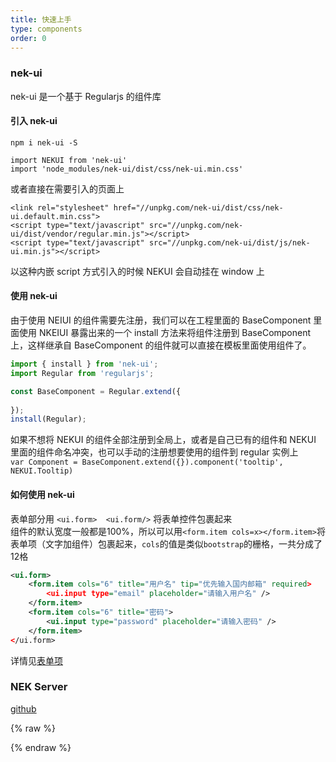 ```yaml
---
title: 快速上手
type: components
order: 0
---
```




### nek-ui
nek-ui 是一个基于 Regularjs 的组件库  
#### 引入 nek-ui
```
npm i nek-ui -S
```
```
import NEKUI from 'nek-ui'
import 'node_modules/nek-ui/dist/css/nek-ui.min.css'
```
或者直接在需要引入的页面上 
```
<link rel="stylesheet" href="//unpkg.com/nek-ui/dist/css/nek-ui.default.min.css">
<script type="text/javascript" src="//unpkg.com/nek-ui/dist/vendor/regular.min.js"></script>
<script type="text/javascript" src="//unpkg.com/nek-ui/dist/js/nek-ui.min.js"></script>
```

以这种内嵌 script 方式引入的时候 NEKUI 会自动挂在 window 上
#### 使用 nek-ui
由于使用 NEIUI 的组件需要先注册，我们可以在工程里面的 BaseComponent 里面使用 NKEIUI 暴露出来的一个 install 方法来将组件注册到 BaseComponent 上，这样继承自 BaseComponent 的组件就可以直接在模板里面使用组件了。    
```javascript
import { install } from 'nek-ui';
import Regular from 'regularjs';

const BaseComponent = Regular.extend({
    
});
install(Regular);
```
如果不想将 NEKUI 的组件全部注册到全局上，或者是自己已有的组件和 NEKUI 里面的组件命名冲突，也可以手动的注册想要使用的组件到 regular 实例上  
` var Component = BaseComponent.extend({}).component('tooltip', NEKUI.Tooltip) `  
#### 如何使用 nek-ui
表单部分用 `<ui.form>  <ui.form/>` 将表单控件包裹起来  
组件的默认宽度一般都是100%，所以可以用`<form.item cols=x></form.item>`将表单项（文字加组件）包裹起来，`cols`的值是类似`bootstrap`的栅格，一共分成了12格  
<!-- demo_start -->
<div class="m-example"></div>

```xml
<ui.form>
    <form.item cols="6" title="用户名" tip="优先输入国内邮箱" required>
        <ui.input type="email" placeholder="请输入用户名" />
    </form.item>
    <form.item cols="6" title="密码">
        <ui.input type="password" placeholder="请输入密码" />
    </form.item>
</ui.form>
```
<!-- demo_end -->  

详情见[表单项](/components/form_form.item_.html)  


### NEK Server
[github](https://github.com/kaola-fed/NEK/blob/master/README.md)  


{% raw %}
<script>
var index = 0;

    (function(index) {
      var template = NEKUI._.multiline(function(){/*
      
<ui.form>
    <form.item cols="6" title="用户名" tip="优先输入国内邮箱" required>
        <ui.input type="email" placeholder="请输入用户名" />
    </form.item>
    <form.item cols="6" title="密码">
        <ui.input type="password" placeholder="请输入密码" />
    </form.item>
</ui.form>

      */});
      var component = new NEKUI.Component({template: template});
      component.$inject(document.querySelectorAll('.m-example')[index]);
    })(index++);
    
</script>
{% endraw %}